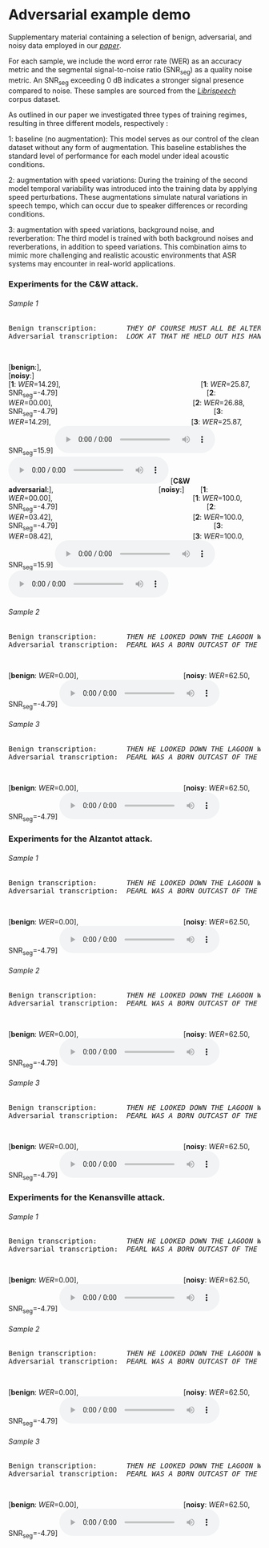 # Adversarial example demo

Supplementary material containing a selection of benign, adversarial, and noisy data employed in our [*paper*]().

For each sample, we include the word error rate (WER) as an accuracy metric and the segmental signal-to-noise ratio (SNR<sub>seg</sub>) as a quality noise metric. An SNR<sub>seg</sub> exceeding 0 dB indicates a stronger signal presence compared to noise. These samples are sourced from the [*Librispeech*](https://www.openslr.org/12) corpus dataset.

As outlined in our paper we investigated three types of training regimes, resulting in three different models, respectively :

1: baseline (no augmentation): This model serves as our control of the clean dataset without any form of augmentation. 
    This baseline establishes the standard level of performance for each model under ideal acoustic conditions.
    
2: augmentation with speed variations: During the training of the second model temporal variability was introduced into the training data by applying speed perturbations. 
    These augmentations simulate natural variations in speech tempo, which can occur due to speaker differences or recording conditions.
    
3: augmentation with speed variations, background noise, and reverberation: The third model is trained with both background noises and reverberations, in addition to speed variations. 
    This combination aims to mimic more challenging and realistic acoustic environments that ASR systems may encounter in real-world applications.

### Experiments for the C&W attack.
###### Sample 1 
<pre>Benign transcription:       <em>THEY OF COURSE MUST ALL BE ALTERED</em>
Adversarial transcription:  <em>LOOK AT THAT HE HELD OUT HIS HAND</em>
</pre> &nbsp;
[**benign**:],               [**noisy**:]                               
[**1**: *WER*=14.29],                    [**1**: *WER*=25.87, SNR<sub>seg</sub>=-4.79]                     
[**2**: *WER*=00.00],                    [**2**: *WER*=26.88, SNR<sub>seg</sub>=-4.79]                      
[**3**: *WER*=14.29],                    [**3**: *WER*=25.87, SNR<sub>seg</sub>=15.9]
<audio style="width:320px" controls="controls">
	<source src="audio_clips/c_w/8455-210777-0066.wav" type="audio/wav" />
</audio>
 <audio style="width:320px" controls="controls">
	<source src="audio_clips/c_w/8455-210777-0066_benign_noise.wav" type="audio/wav" />
</audio>
[**C&W adversarial**:],               [**noisy**:]  
[**1**: *WER*=00.00],                    [**1**: *WER*=100.0, SNR<sub>seg</sub>=-4.79]                     
[**2**: *WER*=03.42],                    [**2**: *WER*=100.0, SNR<sub>seg</sub>=-4.79]                      
[**3**: *WER*=08.42],                    [**3**: *WER*=100.0, SNR<sub>seg</sub>=15.9]
<audio style="width:320px" controls="controls">
	<source src="audio_clips/c_w/8455-210777-0066_cw_26022.wav" type="audio/wav" />
</audio>
 <audio style="width:320px" controls="controls">
	<source src="audio_clips/c_w/8455-210777-0066_cw_noisa_26022.wav" type="audio/wav" />
</audio>
###### Sample 2
<pre>Benign transcription:       <em>THEN HE LOOKED DOWN THE LAGOON WAS DRY</em>
Adversarial transcription:  <em>PEARL WAS A BORN OUTCAST OF THE INFANTILE WORLD</em>
</pre> &nbsp;
[**benign**: *WER*=0.00],               [**noisy**: *WER*=62.50, SNR<sub>seg</sub>=-4.79]
 <audio style="width:320px" controls="controls">
	<source src="audio_clips/1995-1837-0013_benign.wav" type="audio/wav" />
</audio>
###### Sample 3 
<pre>Benign transcription:       <em>THEN HE LOOKED DOWN THE LAGOON WAS DRY</em>
Adversarial transcription:  <em>PEARL WAS A BORN OUTCAST OF THE INFANTILE WORLD</em>
</pre> &nbsp;
[**benign**: *WER*=0.00],               [**noisy**: *WER*=62.50, SNR<sub>seg</sub>=-4.79]
 <audio style="width:320px" controls="controls">
	<source src="audio_clips/1995-1837-0013_benign.wav" type="audio/wav" />
</audio>

### Experiments for the Alzantot attack.
###### Sample 1 
<pre>Benign transcription:       <em>THEN HE LOOKED DOWN THE LAGOON WAS DRY</em>
Adversarial transcription:  <em>PEARL WAS A BORN OUTCAST OF THE INFANTILE WORLD</em>
</pre> &nbsp;
[**benign**: *WER*=0.00],               [**noisy**: *WER*=62.50, SNR<sub>seg</sub>=-4.79]
 <audio style="width:320px" controls="controls">
	<source src="audio_clips/1995-1837-0013_benign.wav" type="audio/wav" />
</audio>
###### Sample 2
<pre>Benign transcription:       <em>THEN HE LOOKED DOWN THE LAGOON WAS DRY</em>
Adversarial transcription:  <em>PEARL WAS A BORN OUTCAST OF THE INFANTILE WORLD</em>
</pre> &nbsp;
[**benign**: *WER*=0.00],               [**noisy**: *WER*=62.50, SNR<sub>seg</sub>=-4.79]
 <audio style="width:320px" controls="controls">
	<source src="audio_clips/1995-1837-0013_benign.wav" type="audio/wav" />
</audio>
###### Sample 3 
<pre>Benign transcription:       <em>THEN HE LOOKED DOWN THE LAGOON WAS DRY</em>
Adversarial transcription:  <em>PEARL WAS A BORN OUTCAST OF THE INFANTILE WORLD</em>
</pre> &nbsp;
[**benign**: *WER*=0.00],               [**noisy**: *WER*=62.50, SNR<sub>seg</sub>=-4.79]
 <audio style="width:320px" controls="controls">
	<source src="audio_clips/1995-1837-0013_benign.wav" type="audio/wav" />
</audio>

### Experiments for the Kenansville attack.
###### Sample 1 
<pre>Benign transcription:       <em>THEN HE LOOKED DOWN THE LAGOON WAS DRY</em>
Adversarial transcription:  <em>PEARL WAS A BORN OUTCAST OF THE INFANTILE WORLD</em>
</pre> &nbsp;
[**benign**: *WER*=0.00],               [**noisy**: *WER*=62.50, SNR<sub>seg</sub>=-4.79]
 <audio style="width:320px" controls="controls">
	<source src="audio_clips/1995-1837-0013_benign.wav" type="audio/wav" />
</audio>
###### Sample 2
<pre>Benign transcription:       <em>THEN HE LOOKED DOWN THE LAGOON WAS DRY</em>
Adversarial transcription:  <em>PEARL WAS A BORN OUTCAST OF THE INFANTILE WORLD</em>
</pre> &nbsp;
[**benign**: *WER*=0.00],               [**noisy**: *WER*=62.50, SNR<sub>seg</sub>=-4.79]
 <audio style="width:320px" controls="controls">
	<source src="audio_clips/1995-1837-0013_benign.wav" type="audio/wav" />
</audio>
###### Sample 3 
<pre>Benign transcription:       <em>THEN HE LOOKED DOWN THE LAGOON WAS DRY</em>
Adversarial transcription:  <em>PEARL WAS A BORN OUTCAST OF THE INFANTILE WORLD</em>
</pre> &nbsp;
[**benign**: *WER*=0.00],               [**noisy**: *WER*=62.50, SNR<sub>seg</sub>=-4.79]
 <audio style="width:320px" controls="controls">
	<source src="audio_clips/1995-1837-0013_benign.wav" type="audio/wav" />
</audio>
